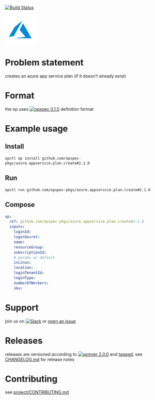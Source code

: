 [![Build Status](https://travis-ci.org/opspec-pkgs/azure.appservice.plan.create.svg?branch=master)](https://travis-ci.org/opspec-pkgs/azure.appservice.plan.create)

<img src="icon.svg" alt="icon" height="100px">

# Problem statement

creates an azure app service plan (if it doesn't already exist)

# Format

the op uses [![opspec 0.1.5](https://img.shields.io/badge/opspec-0.1.5-brightgreen.svg?colorA=6b6b6b&colorB=fc16be)](https://opspec.io/0.1.5) definition format

# Example usage

## Install

```shell
opctl op install github.com/opspec-pkgs/azure.appservice.plan.create#2.1.0
```

## Run

```
opctl run github.com/opspec-pkgs/azure.appservice.plan.create#2.1.0
```

## Compose

```yaml
op:
  ref: github.com/opspec-pkgs/azure.appservice.plan.create#2.1.0
  inputs:
    loginId:
    loginSecret:
    name:
    resourceGroup:
    subscriptionId:
    # params w/ default
    isLinux:
    location:
    loginTenantId:
    loginType:
    numberOfWorkers:
    sku:
```

# Support

join us on
[![Slack](https://opctl-slackin.herokuapp.com/badge.svg)](https://opctl-slackin.herokuapp.com/)
or
[open an issue](https://github.com/opspec-pkgs/azure.appservice.plan.create/issues)

# Releases

releases are versioned according to
[![semver 2.0.0](https://img.shields.io/badge/semver-2.0.0-brightgreen.svg)](http://semver.org/spec/v2.0.0.html)
and [tagged](https://git-scm.com/book/en/v2/Git-Basics-Tagging); see
[CHANGELOG.md](CHANGELOG.md) for release notes

# Contributing

see
[project/CONTRIBUTING.md](https://github.com/opspec-pkgs/project/blob/master/CONTRIBUTING.md)
